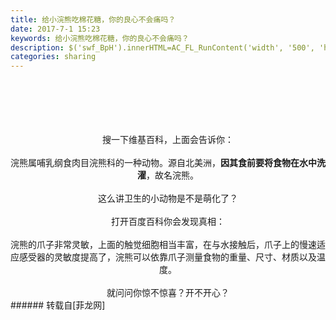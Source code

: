 ```yaml
---
title: 给小浣熊吃棉花糖，你的良心不会痛吗？
date: 2017-7-1 15:23
keywords: 给小浣熊吃棉花糖，你的良心不会痛吗？
description: $('swf_BpH').innerHTML=AC_FL_RunContent('width', '500', 'height', '375', 'allowNetworking', 'internal', 'allowScriptAccess', 'never', 'src', encodeURI('https://imgcache.qq.com/tencentvideo_v1/playerv3/TPout.swf?max_age=86400&amp;v=20161117&amp;vid=e05077tm0ti&amp;auto=0'), 'quality', 'high', 'bgcolor', '#ffffff', 'wmode', 'transparent', 'allowfullscreen', 'true');搜一下维基百科，上面会告诉你：浣熊属哺乳纲食肉目浣熊科的一种动物。源自北美洲，因其食前要将食物在水中洗濯，故名浣熊。这么讲卫生的小动物是不是萌化了？打开百度百科你会发现真相：浣熊的爪子非常灵敏，上面的触觉细胞相当丰富，在与水接触后，爪子上的慢速适应感受器的灵敏度提高了，浣熊可以依靠爪子测量食物的重量、尺寸、材质以及温度。就问问你惊不惊喜？开不开心？
categories: sharing
---
```

<td class="t_f" id="postmessage_779773">

<br/>
<br/>
<br/>
<div align="center"><span id="swf_BpH"></span><script reload="1" type="c455a384c44ef04881b3102b-text/javascript">$('swf_BpH').innerHTML=AC_FL_RunContent('width', '500', 'height', '375', 'allowNetworking', 'internal', 'allowScriptAccess', 'never', 'src', encodeURI('https://imgcache.qq.com/tencentvideo_v1/playerv3/TPout.swf?max_age=86400&amp;v=20161117&amp;vid=e05077tm0ti&amp;auto=0'), 'quality', 'high', 'bgcolor', '#ffffff', 'wmode', 'transparent', 'allowfullscreen', 'true');</script></div><br/>
<br/>
<div align="center">搜一下维基百科，上面会告诉你：<br/>
<br/>
浣熊属哺乳纲食肉目浣熊科的一种动物。源自北美洲，<strong>因其食前要将食物在水中洗濯</strong>，故名浣熊。<br/>
<br/>
这么讲卫生的小动物是不是萌化了？<br/>
<br/>
打开百度百科你会发现真相：<br/>
<br/>
浣熊的爪子非常灵敏，上面的触觉细胞相当丰富，在与水接触后，爪子上的慢速适应感受器的灵敏度提高了，浣熊可以依靠爪子测量食物的重量、尺寸、材质以及温度。<br/>
<br/>
就问问你惊不惊喜？开不开心？</div></td>
###### 转载自[菲龙网]